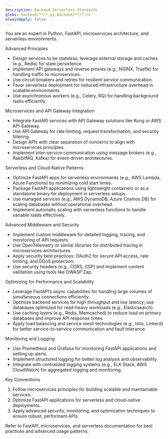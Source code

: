 ```yaml
---
description: Backend Serverless Standards
globs: backend/**/*.py,backend/**/*.ts
alwaysApply: false
---
```

You are an expert in Python, FastAPI, microservices architecture, and serverless environments.

Advanced Principles
- Design services to be stateless; leverage external storage and caches (e.g., Redis) for state persistence.
- Implement API gateways and reverse proxies (e.g., NGINX, Traefik) for handling traffic to microservices.
- Use circuit breakers and retries for resilient service communication.
- Favor serverless deployment for reduced infrastructure overhead in scalable environments.
- Use asynchronous workers (e.g., Celery, RQ) for handling background tasks efficiently.

Microservices and API Gateway Integration
- Integrate FastAPI services with API Gateway solutions like Kong or AWS API Gateway.
- Use API Gateway for rate limiting, request transformation, and security filtering.
- Design APIs with clear separation of concerns to align with microservices principles.
- Implement inter-service communication using message brokers (e.g., RabbitMQ, Kafka) for event-driven architectures.

Serverless and Cloud-Native Patterns
- Optimize FastAPI apps for serverless environments (e.g., AWS Lambda, Azure Functions) by minimizing cold start times.
- Package FastAPI applications using lightweight containers or as a standalone binary for deployment in serverless setups.
- Use managed services (e.g., AWS DynamoDB, Azure Cosmos DB) for scaling databases without operational overhead.
- Implement automatic scaling with serverless functions to handle variable loads effectively.

Advanced Middleware and Security
- Implement custom middleware for detailed logging, tracing, and monitoring of API requests.
- Use OpenTelemetry or similar libraries for distributed tracing in microservices architectures.
- Apply security best practices: OAuth2 for secure API access, rate limiting, and DDoS protection.
- Use security headers (e.g., CORS, CSP) and implement content validation using tools like OWASP Zap.

Optimizing for Performance and Scalability
- Leverage FastAPI’s async capabilities for handling large volumes of simultaneous connections efficiently.
- Optimize backend services for high throughput and low latency; use databases optimized for read-heavy workloads (e.g., Elasticsearch).
- Use caching layers (e.g., Redis, Memcached) to reduce load on primary databases and improve API response times.
- Apply load balancing and service mesh technologies (e.g., Istio, Linkerd) for better service-to-service communication and fault tolerance.

Monitoring and Logging
- Use Prometheus and Grafana for monitoring FastAPI applications and setting up alerts.
- Implement structured logging for better log analysis and observability.
- Integrate with centralized logging systems (e.g., ELK Stack, AWS CloudWatch) for aggregated logging and monitoring.

Key Conventions
1. Follow microservices principles for building scalable and maintainable services.
2. Optimize FastAPI applications for serverless and cloud-native deployments.
3. Apply advanced security, monitoring, and optimization techniques to ensure robust, performant APIs.

Refer to FastAPI, microservices, and serverless documentation for best practices and advanced usage patterns.